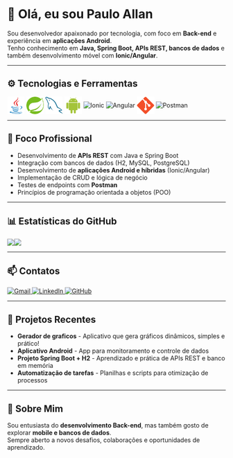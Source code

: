 # 👋 Olá, eu sou Paulo Allan

Sou desenvolvedor apaixonado por tecnologia, com foco em **Back-end** e experiência em **aplicações Android**.  
Tenho conhecimento em **Java, Spring Boot, APIs REST, bancos de dados** e também desenvolvimento móvel com **Ionic/Angular**.

---

## ⚙️ Tecnologias e Ferramentas

<div>
  <img align="center" alt="Java" height="40" width="40" src="https://raw.githubusercontent.com/devicons/devicon/master/icons/java/java-original.svg">
  <img align="center" alt="Spring Boot" height="40" width="40" src="https://raw.githubusercontent.com/devicons/devicon/master/icons/spring/spring-original.svg">
  <img align="center" alt="SQL" height="40" width="40" src="https://raw.githubusercontent.com/devicons/devicon/master/icons/mysql/mysql-original.svg">
  <img align="center" alt="Android" height="40" width="40" src="https://raw.githubusercontent.com/devicons/devicon/master/icons/android/android-original.svg">
  <img align="center" alt="Ionic" height="40" width="40" src="https://ionicframework.com/img/meta/logo.png">
  <img align="center" alt="Angular" height="40" width="40" src="https://angular.io/assets/images/logos/angular/angular.svg">
  <img align="center" alt="Git" height="40" width="40" src="https://raw.githubusercontent.com/devicons/devicon/master/icons/git/git-original.svg">
  <img align="center" alt="Postman" height="40" width="40" src="https://www.vectorlogo.zone/logos/getpostman/getpostman-icon.svg">
</div>

---

## 💼 Foco Profissional

- Desenvolvimento de **APIs REST** com Java e Spring Boot  
- Integração com bancos de dados (H2, MySQL, PostgreSQL)  
- Desenvolvimento de **aplicações Android e híbridas** (Ionic/Angular)  
- Implementação de CRUD e lógica de negócio  
- Testes de endpoints com **Postman**  
- Princípios de programação orientada a objetos (POO)  

---

## 📊 Estatísticas do GitHub

<div style="display: flex; flex-wrap: wrap;">
  <a href="https://github.com/PauloAllan">
    <img align="center" width="350px" src="https://github-readme-stats.vercel.app/api?username=PauloAllan&show_icons=true&theme=radical" />
  </a>
  <a href="https://github.com/PauloAllan">
    <img align="center" width="310px" src="https://github-readme-stats.vercel.app/api/top-langs/?username=PauloAllan&layout=compact&theme=radical" />
  </a>
</div>

---

## 📫 Contatos

<div>
  <a href="mailto:pauloosilbat@gmail.com" target="_blank">
    <img src="https://img.shields.io/badge/-Gmail-%23333?style=for-the-badge&logo=gmail&logoColor=white" alt="Gmail"/>
  </a>
  <a href="https://www.linkedin.com/in/paulo-allan-808b57253" target="_blank">
    <img src="https://img.shields.io/badge/-LinkedIn-%230077B5?style=for-the-badge&logo=linkedin&logoColor=white" alt="LinkedIn"/>
  </a>
  <a href="https://github.com/PauloAllan" target="_blank">
    <img src="https://img.shields.io/badge/-GitHub-%23000000?style=for-the-badge&logo=github&logoColor=white" alt="GitHub"/>
  </a>
</div>

---

## 🚀 Projetos Recentes

- **Gerador de graficos** - Aplicativo que gera gráficos dinâmicos, simples e prático!
- **Aplicativo Android** - App para monitoramento e controle de dados  
- **Projeto Spring Boot + H2** - Aprendizado e prática de APIs REST e banco em memória  
- **Automatização de tarefas** - Planilhas e scripts para otimização de processos  

---

## 📝 Sobre Mim

Sou entusiasta do **desenvolvimento Back-end**, mas também gosto de explorar **mobile e bancos de dados**.  
Sempre aberto a novos desafios, colaborações e oportunidades de aprendizado.
